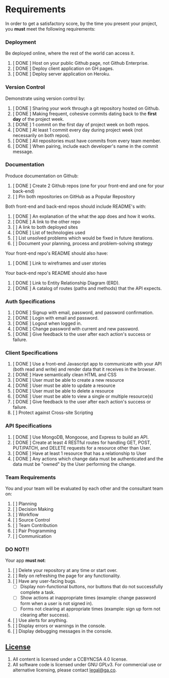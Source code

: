 # Requirements

In order to get a satisfactory score, by the time you present your project, you
**must** meet the following requirements:

### Deployment
Be deployed online, where the rest of the world can access it.
1.  [ DONE ]  Host on your public Github page, not Github Enterprise.
1.  [ DONE ]  Deploy client application on GH pages.
1.  [ DONE ]  Deploy server application on Heroku.

### Version Control
Demonstrate using version control by:
1.  [ DONE ]  Sharing your work through a git repository hosted on Github.
1.  [ DONE ]  Making frequent, cohesive commits dating back to the **first day**
of the project week.
1.  [ DONE ]  1 commit on the first day of project week on both repos.
1.  [ DONE ]  At least 1 commit every day during project week (not necessarily on both repos).
1.  [ DONE ]  All repositories must have commits from every team member.
1.  [ DONE ]  When pairing, include each developer's name in the commit message.

### Documentation
Produce documentation on Github:
1.  [ DONE ] Create 2 Github repos (one for your front-end and one for your back-end)
1.  [ ] Pin both repositories on GitHub as a Popular Repository

Both front-end and back-end repos should include README's with:
1.  [ DONE ] An explanation of the what the app does and how it works.
1.  [ DONE ] A link to the other repo
1.  [ ] A link to both deployed sites
1.  [ DONE ] List of technologies used
1.  [ ] List unsolved problems which would be fixed in future iterations.
1.  [ ] Document your planning, process and problem-solving strategy

Your front-end repo's README should also have:
1.  [ DONE ] Link to wireframes and user stories

Your back-end repo's README should also have
1.  [ DONE ] Link to Entity Relationship Diagram (ERD).
1.  [ DONE ] A catalog of routes (paths and methods) that the API expects.

### Auth Specifications
1.  [ DONE ]  Signup with email, password, and password confirmation.
1.  [ DONE ]  Login with email and password.
1.  [ DONE ]  Logout when logged in.
1.  [ DONE ]  Change password with current and new password.
1.  [ DONE ]  Give feedback to the user after each action's success or failure.

### Client Specifications
1.  [ DONE ]  Use a front-end Javascript app to communicate with your API (both read and write) and render data that it receives in the browser.
1.  [ DONE ]  Have semantically clean HTML and CSS
1.  [ DONE ] User must be able to create a new resource
1.  [ DONE ] User must be able to update a resource
1.  [ DONE ] User must be able to delete a resource
1.  [ DONE ] User must be able to view a single or multiple resource(s)
1.  [ DONE ] Give feedback to the user after each action's success or failure.
1.  [  ] Protect against Cross-site Scripting

### API Specifications
1.  [ DONE ]  Use MongoDB, Mongoose, and Express to build an API.
1.  [ DONE ]  Create at least 4 RESTful routes for handling GET, POST, PUT/PATCH, and DELETE requests for a resource other than User.
1.  [ DONE ]  Have at least 1 resource that has a relationship to User
1.  [ DONE ]  Any actions which change data must be authenticated and the data must be "owned" by the User performing the change.

### Team Requirements
You and your team will be evaluated by each other and the consultant team on:
1.  [ ]  Planning
1.  [ ]  Decision Making
1.  [ ]  Workflow
1.  [ ]  Source Control
1.  [ ]  Team Contribution
1.  [ ]  Pair Programming
1.  [ ]  Communication

### DO NOT!!
Your app **must not**:
1.  [ ]   Delete your repository at any time or start over.
1.  [ ]   Rely on refreshing the page for any functionality.
1.  [ ]   Have any user-facing bugs.
    - [ ] Display non-functional buttons, nor buttons that do not successfully complete a task.
    - [ ] Show actions at inappropriate times (example:  change password form when a user is not signed in).
    - [ ] Forms not clearing at appropriate times (example: sign up form not clearing after success).
1.  [ ]   Use alerts for anything.
1.  [ ]   Display errors or warnings in the console.
1.  [ ]   Display debugging messages in the console.

## [License](LICENSE)

1.  All content is licensed under a CC­BY­NC­SA 4.0 license.
1.  All software code is licensed under GNU GPLv3. For commercial use or alternative licensing, please contact legal@ga.co.
